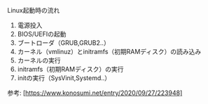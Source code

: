 Linux起動時の流れ

1. 電源投入
1. BIOS/UEFIの起動
1. ブートローダ（GRUB,GRUB2..）
1. カーネル（vmlinuz）とinitramfs（初期RAMディスク）の読み込み
1. カーネルの実行
1. initramfs（初期RAMディスク）の実行
1. initの実行（SysVinit,Systemd..）

参考: [https://www.konosumi.net/entry/2020/09/27/223948]
